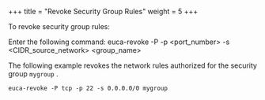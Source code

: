 +++
title = "Revoke Security Group Rules"
weight = 5
+++

To revoke security group rules: 

Enter the following command: 
    euca-revoke -P <protocol> -p <port_number> -s <CIDR_source_network> <group_name>

The following example revokes the network rules authorized for the security group `mygroup` . 


    euca-revoke -P tcp -p 22 -s 0.0.0.0/0 mygroup 

